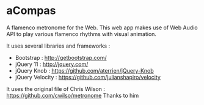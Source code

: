 # aCompas
A flamenco metronome for the Web.
This web app makes use of Web Audio API to play various flamenco rhythms with visual animation.

It uses several libraries and frameworks :
- Bootstrap : http://getbootstrap.com/
- jQuery 11 : http://jquery.com/
- jQuery Knob : https://github.com/aterrien/jQuery-Knob
- jQuery Velocity : https://github.com/julianshapiro/velocity

It uses the original file of Chris Wilson : https://github.com/cwilso/metronome
Thanks to him
